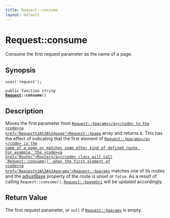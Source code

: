 ```yaml
---
title: Request::consume
layout: default
---
```


# Request::consume

Consume the first request parameter as the name of a page.

## Synopsis

<code>uses('request');</code>

<code>public function <i>string</i> <b><a href="Request">Request</a>::consume</b>()</code>

## Description

Moves the first parameter from <code><a href="Request%3A%3A%24params">Request::$params</a></code> to the <code><a href="Request%3A%3A%24page">Request::$page</a></code> array and
returns it.
This has the effect of indicating that the first element of <code><a href="Request%3A%3A%24params">Request::$params</a></code> is the
name of a page or matches some other kind of defined route.
For example, the <code><a href="Router">Router</a></code> class will call `Request::consume()` when the first element of
<code><a href="Request%3A%3A%24params">Request::$params</a></code> matches one of its routes and the <a href="adjustBase">adjustBase</a> property of the
route is unset or <code class="keyword">false</code>.
As a result of calling `Request::consume()`, <code><a href="Request%3A%3A%24pageUri">Request::$pageUri</a></code> will be updated
accordingly.

## Return Value

The first request parameter, or <code class="keyword">null</code> if <code><a href="Request%3A%3A%24params">Request::$params</a></code> is empty.

